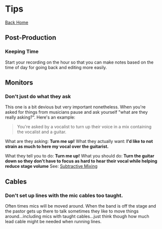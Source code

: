 # Tips

[Back Home](/README.md)

## Post-Production

### Keeping Time
Start your recording on the hour so that you can make notes based on the time of day for going back and editing more easily.

## Monitors

### Don't just do what they ask
This one is a bit devious but very important nonetheless. When you're asked for things from musicians pause and ask yourself "what are they really asking?". Here's an example:

> You're asked by a vocalist to turn up their voice in a mix containing the vocalist and a guitar.

What are they asking: **Turn me up!**
What they actually want: **I'd like to not strain as much to here my vocal over the guitarist.**

What they tell you to do: **Turn me up!**
What you should do: **Turn the guitar down so they don't have to focus as hard to hear their vocal while helping reduce stage volume**
See: [Subtractive Mixing](/docs/subtractive-mixing,md)


## Cables

### Don't set up lines with the mic cables too taught.
Often times mics will be moved around. When the band is off the stage and the pastor gets up there to talk sometimes they like to move things around...including mics with taught cables...just think though how much lead cable might be needed when running lines.

